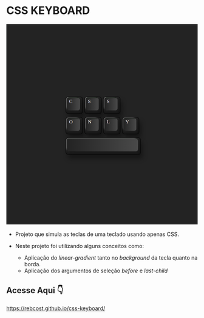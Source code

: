 # CSS KEYBOARD

![image](https://github.com/rebcost/css-keyboard/blob/main/css-keyboard.png)

- Projeto que simula as teclas de uma teclado usando apenas CSS. 

- Neste projeto foi utilizando alguns conceitos como: 
  - Aplicação do *linear-gradient* tanto no *background* da tecla quanto na borda.
  - Aplicação dos argumentos de seleção *before* e *last-child*

## Acesse Aqui 👇️

https://rebcost.github.io/css-keyboard/
